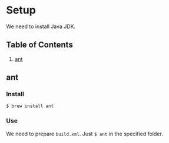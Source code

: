 # Setup
We need to install Java JDK.

## Table of Contents
1. [ant](#ant)


## ant
### Install
```terminal
$ brew install ant
```

### Use
We need to prepare `build.xml`. Just `$ ant` in the specified folder.
